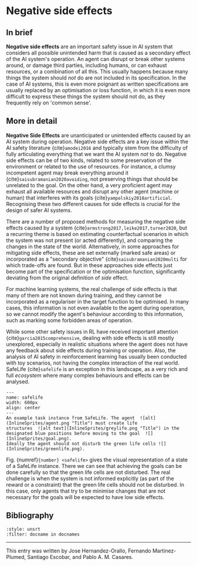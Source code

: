 # Negative side effects


## In brief

**Negative side effects** are an important safety issue in AI system that considers all possible unintended harm that is caused as a secondary effect of the AI system's operation. An agent can disrupt or break other systems around, or damage third parties, including humans, or can exhaust resources, or a combination of all this. This usually happens because many things the system should *not* do are not included in its specification. In the case of AI systems, this is even more poignant as written specifications are usually replaced by an optimisation or loss function, in which it is even more difficult to express these things the system should not do, as they frequently rely on 'common sense'.

## More in detail

**Negative Side Effects** are unanticipated or
unintended effects caused by an AI system during operation. Negative
side effects are a key issue within the AI safety literature
{cite}`amodei2016` and typically stem from the difficulty of fully
articulating everything that we want the AI system *not* to do. Negative
side effects can be of two kinds, related to some preservation of the
environment or related to the use of resources. For instance, a clumsy
incompetent agent may break everything around it
{cite}`saisubramanian2020avoiding`, not preserving things that should be
unrelated to the goal. On the other hand, a very proficient agent may
exhaust all available resources and disrupt any other agent (machine or
human) that interferes with its goals {cite}`yampolskiy2018artificial`.
Recognising these two different causes for side effects is crucial for
the design of safer AI systems.

There are a number of proposed methods for measuring the negative side
effects caused by a system {cite}`armstrong2017,leike2017,turner2020`,
but a recurring theme is based on estimating counterfactual scenarios in
which the system was not present (or acted differently), and comparing
the changes in the state of the world. Alternatively, in some approaches
for mitigating side effects, these are set externally (marked safe
areas) or incorporated as a "secondary objective"
{cite}`saisubramanian2020multi` for which trade-offs are found. But in these
approaches side effects just become part of the specification or the
optimisation function, significantly deviating from the original
definition of *side* effect.

For machine learning systems, the real challenge of side effects is that
many of them are not known during training, and they cannot be
incorporated as a regulariser in the target function to be optimised. In
many cases, this information is not even available to the agent during
operation, so we cannot modify the agent's behaviour according to this
information, such as marking some forbidden areas of operation.

While some other safety issues in RL have received important attention
{cite}`garcia2015comprehensive`, dealing with side effects is still mostly
unexplored, especially in realistic situations where the agent does not
have any feedback about side effects during training or operation. Also,
the analysis of AI safety in reinforcement learning has usually been
conducted with toy scenarios, not having the complex interaction of the
real world. SafeLife {cite}`safelife` is an exception in this landscape, as a
very rich and full *ecosystem* where many complex behaviours and effects
can be analysed.


```{figure} ./SafeLifelevel7.png
---
name: safelife
width: 600px
align: center
---
An example task instance from SafeLife. The agent  ![alt](InlineSprites/agent.png "Title") must create life
structures  ![alt text](InlineSprites/greylife.png "Title") in the designated blue positions before moving to the goal  ![](InlineSprites/goal.png).
Ideally the agent should not disturb the green life cells ![](InlineSprites/greenlife.png).
```

Fig.  {numref}`{number} <safelife>` gives the visual representation of a state
of a SafeLife instance. There we can see that achieving the goals can be
done carefully so that the green life cells are not disturbed. The real
challenge is when the system is not informed explicitly (as part of the
reward or a constraint) that the green life cells should not be
disturbed. In this case, only agents that try to be minimise changes
that are not necessary for the goals will be expected to have low side
effects.





## Bibliography

```{bibliography}
:style: unsrt
:filter: docname in docnames
```

---
 
This entry was written by Jose Hernandez-Orallo, Fernando Martinez-Plumed, Santiago Escobar, and Pablo A. M. Casares.
